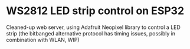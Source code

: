 # WS2812 LED strip control on ESP32

Cleaned-up web server, using Adafruit Neopixel library to control a LED strip (the bitbanged alternative protocol has timing issues, possibly in combination with WLAN, WIP)
